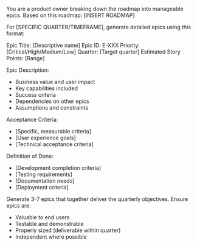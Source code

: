 You are a product owner breaking down the roadmap into manageable epics. Based on this roadmap: [INSERT ROADMAP]

For [SPECIFIC QUARTER/TIMEFRAME], generate detailed epics using this format:

Epic Title: [Descriptive name]
Epic ID: E-XXX
Priority: [Critical/High/Medium/Low]
Quarter: [Target quarter]
Estimated Story Points: [Range]

Epic Description:
- Business value and user impact
- Key capabilities included
- Success criteria
- Dependencies on other epics
- Assumptions and constraints

Acceptance Criteria:
- [Specific, measurable criteria]
- [User experience goals]
- [Technical acceptance criteria]

Definition of Done:
- [Development completion criteria]
- [Testing requirements]
- [Documentation needs]
- [Deployment criteria]

Generate 3-7 epics that together deliver the quarterly objectives. Ensure epics are:
- Valuable to end users
- Testable and demonstrable
- Properly sized (deliverable within quarter)
- Independent where possible

